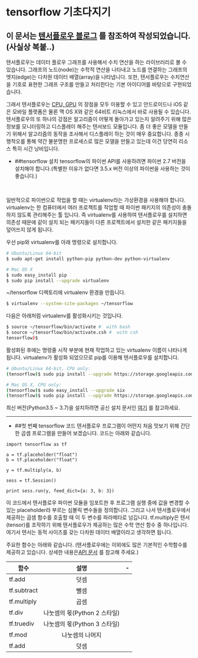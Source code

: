# tensorflow 기초다지기
## 이 문서는 [텐서플로우 블로그](https://tensorflow.blog/1-%ED%85%90%EC%84%9C%ED%94%8C%EB%A1%9C%EC%9A%B0-%EA%B8%B0%EB%B3%B8%EB%8B%A4%EC%A7%80%EA%B8%B0-first-contact-with-tensorflow/) 를 참조하여 작성되었습니다.(사실상 복붙..)
텐서플로우는 데이터 플로우 그래프를 사용해서 수치 연산을 하는 라이브러리로 볼 수 있습니다. 그래프의 노드(node)는 수학적 연산을 나타내고 노드를 연결하는 그래프의 엣지(edge)는 다차원 데이터 배열(array)을 나타냅니다.
또한, 텐서플로우는 수치연산을 기호로 표현한 그래프 구조를 만들고 처리한다는 기본 아이디어를 바탕으로 구현되었습니다. 
<br/>

그래서 텐서플로우는 [CPU, GPU](https://github.com/Kim-Jiwan/N.S.T-project/blob/master/study/CPUvsGPU.md) 의 장점을 모두 이용할 수 있고 안드로이드나 iOS 같은 모바일 플랫폼은 물론 맥 OS X와 같은 64비트 리눅스에서 바로 사용될 수 있습니다.
텐서플로우의 또 하나의 강점은 알고리즘이 어떻게 돌아가고 있는지 알려주기 위해 많은 정보를 모니터링하고 디스플레이 해주는 텐서보드 모듈입니다. 좀 더 좋은 모델을 만들기 위해서 알고리즘의 동작을 조사해서 디스플레이 하는 것이 매우 중요합니다. 종종 시행착오를 통해 약간 불분명한 프로세스로 많은 모델을 만들고 있는데 이건 당연히 리소스 특히 시간 낭비입니다.

* ##tensorflow 설치
tensorflow의 파이썬 API를 사용하려면 파이썬 2.7 버전을 설치해야 합니다.(특별한 이유가 없다면 3.5.x 버전 이상의 파이썬을 사용하는 것이 좋습니다.)
<br/>

일반적으로 파이썬으로 작업을 할 때는 virtualenv라는 가상환경을 사용해야 합니다. virtualenv는 한 컴퓨터에서 여러 프로젝트를 작업할 때 파이썬 패키지의 의존성이 충돌하지 않도록 관리해주는 툴 입니다. 즉 virtualenv를 사용하여 텐서플로우를 설치하면 의존성 때문에 같이 설치 되는 패키지들이 다른 프로젝트에서 설치한 같은 패키지들을 덮어쓰지 않게 됩니다.
<br/>

우선 pip와 virtualenv를 아래 명령으로 설치합니다.
```bash
# Ubuntu/Linux 64-bit
$ sudo apt-get install python-pip python-dev python-virtualenv 

# Mac OS X 
$ sudo easy_install pip
$ sudo pip install --upgrade virtualenv
```
~/tensorflow 디렉토리에 virtualenv 환경을 만듭니다.
```bash
$ virtualenv --system-site-packages ~/tensorflow
```
다음은 아래처럼 virtualenv를 활성화시키는 것입니다.
```bash
$ source ~/tensorflow/bin/activate #  with bash 
$ source ~/tensorflow/bin/activate.csh #  with csh
tensorflow)$
```
활성화된 후에는 명령줄 시작 부분에 현재 작업하고 있는 virtualenv 이름이 나타나게 됩니다. virtualenv가 활성화 되었으므로 pip를 이용해 텐서플로우를 설치합니다.
```bash
# Ubuntu/Linux 64-bit, CPU only:
(tensorflow)$ sudo pip install --upgrade https://storage.googleapis.com/tensorflow/linux/cpu/tensorflow-0.7.1-cp27-none-linux_x86_64.whl 

# Mac OS X, CPU only:
(tensorflow)$ sudo easy_install --upgrade six
(tensorflow)$ sudo pip install --upgrade https://storage.googleapis.com/tensorflow/mac/tensorflow-0.7.1-cp27-none-any.whl
```
최신 버전(Python3.5 ~ 3.7)을 설치하려면 공신 설치 문서인 [여기](https://www.tensorflow.org/install/) 를 참고하세요.
<hr/>

* ##첫 번째 tensorflow 코드
텐서플로우 프로그램이 어떤지 처음 맛보기 위해 간단한 곱셈 프로그램을 만들어 보겠습니다. 코드는 아래와 같습니다.

```tensorflow
import tensorflow as tf

a = tf.placeholder("float")
b = tf.placeholder("float")

y = tf.multiply(a, b)

sess = tf.Session()

print sess.run(y, feed_dict={a: 3, b: 3})
```
이 코드에서 텐서플로우 파이썬 모듈을 임포트한 후 프로그램 실행 중에 값을 변경할 수 있는 placeholder라 부르는 심볼릭 변수들을 정의합니다. 그리고 나서 텐서플로우에서 제공하는 곱셈 함수를 호출할 때 이 두 변수를 파라메타로 넘깁니다. tf.multiply은 텐서(tensor)를 조작하기 위해 텐서플로우가 제공하는 많은 수학 연산 함수 중 하나입니다. 여기서 텐서는 동적 사이즈를 갖는 다차원 데이터 배열이라고 생각하면 됩니다.
<br/>

주요한 함수는 아래와 같습니다. (텐서플로우에는 이외에도 많은 기본적인 수학함수를 제공하고 있습니다. 상세한 내용은[API 문서](https://www.tensorflow.org/guide) 를 참고해 주세요.)
<br/>

함수|설명| -
---|:---:|---
tf.add| 덧셈 |
tf.subtract| 뺄셈 |
tf.multiply| 곱셈 |
tf.div| 나눗셈의 몫(Python 2 스타일) |
tf.truediv| 나눗셈의 몫(Python 3 스타일) |
tf.mod| 나눗셈의 나머지 |
tf.add| 덧셈 |
